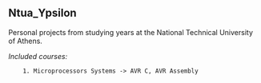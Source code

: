 ## Ntua_Ypsilon

Personal projects from studying years at the National Technical University of Athens. 

*Included courses:*

		1. Microprocessors Systems -> AVR C, AVR Assembly
